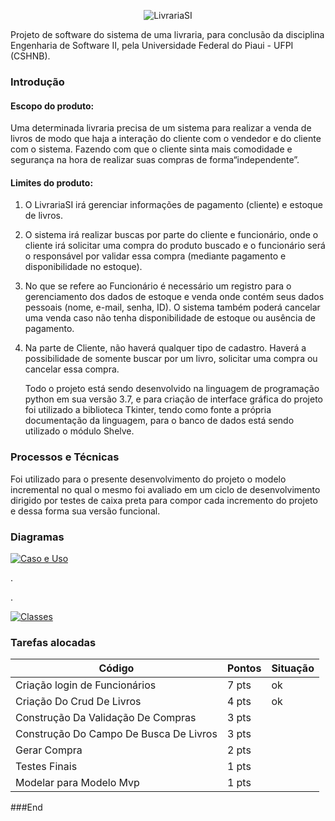 <p align="center">
<img src="https://scontent.fpcs1-1.fna.fbcdn.net/v/t1.0-9/64892376_332220464342171_7808059873349861376_n.jpg?_nc_cat=106&_nc_oc=AQkii1-lirgl1lqFdFFGBSN4reaLo88_-7HmHRMjfpeKUdW_0xGmyNo7XnC4iGaKRIQ&_nc_ht=scontent.fpcs1-1.fna&oh=3ce2e073fcd0055e187e41a4e4b5620e&oe=5DC184C3" alt="LivrariaSI" />

</p>


Projeto de software do sistema de uma livraria, para conclusão da disciplina Engenharia de Software II, pela Universidade Federal do Piaui - UFPI (CSHNB).

### Introdução

#### Escopo do produto:
Uma determinada livraria precisa de um sistema para realizar a venda de livros de modo que haja a interação do cliente com o vendedor e do cliente com o sistema.
Fazendo com que o cliente sinta mais comodidade e segurança na hora de realizar suas compras de forma“independente”.
#### Limites do produto:
1. O LivrariaSI irá gerenciar informações de pagamento (cliente) e estoque de livros.
2. O sistema irá realizar buscas por parte do cliente e funcionário, onde o cliente irá solicitar uma compra do produto buscado e o funcionário será o responsável por validar essa compra (mediante pagamento e disponibilidade no estoque).
3. No que se refere ao Funcionário é necessário um registro para o gerenciamento dos dados de estoque e venda onde contém seus dados pessoais (nome, e-mail, senha, ID). O sistema também poderá cancelar uma venda caso não tenha disponibilidade de estoque ou ausência de pagamento.
4. Na parte de Cliente, não haverá qualquer tipo de cadastro. Haverá a possibilidade de somente buscar por um livro, solicitar uma compra ou cancelar essa compra.


	Todo o projeto está sendo desenvolvido na linguagem de programação python em sua versão 3.7, e para criação de interface gráfica do projeto foi utilizado a biblioteca Tkinter, tendo como fonte a própria documentação da linguagem, para o banco de dados está sendo utilizado o módulo Shelve.

### Processos e Técnicas
Foi utilizado para o presente desenvolvimento do projeto o modelo incremental no qual o mesmo foi avaliado em um ciclo de desenvolvimento dirigido por testes de caixa preta para compor cada incremento do projeto e dessa forma sua versão funcional.


### Diagramas
[![Caso e Uso](https://scontent.fpcs1-1.fna.fbcdn.net/v/t1.0-9/65015628_332224777675073_8953840329107177472_n.jpg?_nc_cat=101&_nc_oc=AQkX7Inz2jhqOybxbgn_R6cpIp5fzIO0D4u-VkxZkGYfLHmWvkXbamHl2SF78VgMs24&_nc_ht=scontent.fpcs1-1.fna&oh=fd2b40215ebf9e439dbfaebc49aea84f&oe=5DC2685C "Caso e Uso")](https://scontent.fpcs1-1.fna.fbcdn.net/v/t1.0-9/65015628_332224777675073_8953840329107177472_n.jpg?_nc_cat=101&_nc_oc=AQkX7Inz2jhqOybxbgn_R6cpIp5fzIO0D4u-VkxZkGYfLHmWvkXbamHl2SF78VgMs24&_nc_ht=scontent.fpcs1-1.fna&oh=fd2b40215ebf9e439dbfaebc49aea84f&oe=5DC2685C "Caso e Uso")



.

.




[![Classes](https://scontent.fpcs1-1.fna.fbcdn.net/v/t1.0-9/64418289_332224791008405_1624337248159793152_n.jpg?_nc_cat=105&_nc_oc=AQkuGO3VJ1-nRURHW-DDZPV6LrerxkOFUbNj9IjQcqt-nrz2bm189rIlues6LIOqvD0&_nc_ht=scontent.fpcs1-1.fna&oh=6ebc0a4352f9aa24002e4ca23db78165&oe=5D89D5F5 "Classes")](https://scontent.fpcs1-1.fna.fbcdn.net/v/t1.0-9/64418289_332224791008405_1624337248159793152_n.jpg?_nc_cat=105&_nc_oc=AQkuGO3VJ1-nRURHW-DDZPV6LrerxkOFUbNj9IjQcqt-nrz2bm189rIlues6LIOqvD0&_nc_ht=scontent.fpcs1-1.fna&oh=6ebc0a4352f9aa24002e4ca23db78165&oe=5D89D5F5 "Classes")

### Tarefas alocadas
Código  | Pontos| Situação|
------------- | -------------|-------
 Criação login de Funcionários | 7 pts| ok
Criação Do Crud De Livros  | 4 pts | ok
Construção Da Validação De Compras  | 3 pts |
Construção Do Campo De Busca De Livros | 3 pts |
Gerar Compra  | 2 pts | 
Testes Finais  | 1 pts |
Modelar para Modelo Mvp |1 pts |



###End